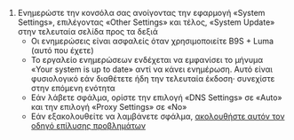 1. Ενημερώστε την κονσόλα σας ανοίγοντας την εφαρμογή «System Settings», επιλέγοντας «Other Settings» και τέλος, «System Update» στην τελευταία σελίδα προς τα δεξιά
   - Οι ενημερώσεις είναι ασφαλείς όταν χρησιμοποιείτε B9S + Luma (αυτό που έχετε)
   - Το εργαλείο ενημερώσεων ενδέχεται να εμφανίσει το μήνυμα «Your system is up to date» αντί να κάνει ενημέρωση. Αυτό είναι φυσιολογικό εάν διαθέτετε ήδη την τελευταία έκδοση· συνεχίστε στην επόμενη ενότητα
   - Εάν λάβετε σφάλμα, ορίστε την επιλογή «DNS Settings» σε «Auto» και την επιλογή «Proxy Settings» σε «No»
   - Εάν εξακολουθείτε να λαμβάνετε σφάλμα, [ακολουθήστε αυτόν τον οδηγό επίλυσης προβλημάτων](troubleshooting-finalizing-setup.html)
